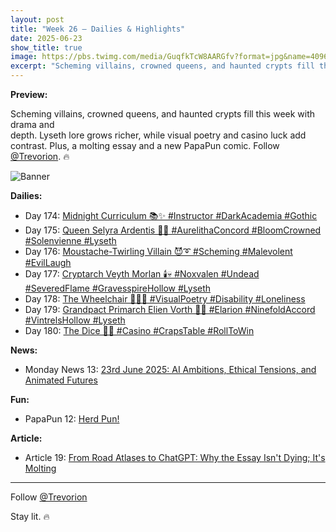 ```yaml
---
layout: post
title: "Week 26 – Dailies & Highlights"
date: 2025-06-23
show_title: true
image: https://pbs.twimg.com/media/GuqfkTcW8AARGfv?format=jpg&name=4096x4096
excerpt: "Scheming villains, crowned queens, and haunted crypts fill this week with drama and depth. Lyseth lore grows richer, while visual poetry and casino luck add contrast. Plus, a molting essay and a new PapaPun comic. Follow @Trevorion. 🔥"
---
```

  
**Preview:**  
  
Scheming villains, crowned queens, and haunted crypts fill this week with drama and  
depth. Lyseth lore grows richer, while visual poetry and casino luck add contrast. Plus, a 
molting essay and a new PapaPun comic. Follow [@Trevorion](https://x.com/Trevorion). 🔥
  
![Banner](https://pbs.twimg.com/media/GuqfkTcW8AARGfv?format=jpg&name=4096x4096)
  
**Dailies:**  
- Day 174: [Midnight Curriculum 📚✨ #Instructor #DarkAcademia #Gothic](https://x.com/Trevorion/status/1937250426891509992)
- Day 175: [Queen Selyra Ardentis 👑🪷 #AurelithaConcord #BloomCrowned #Solenvienne #Lyseth](https://x.com/Trevorion/status/1937509320507425012)
- Day 176: [Moustache-Twirling Villain 😈➰ #Scheming #Malevolent #EvilLaugh](https://x.com/Trevorion/status/1937799830593753547)
- Day 177: [Cryptarch Veyth Morlan 🕯️💀 #Noxvalen #Undead #SeveredFlame #GravesspireHollow #Lyseth](https://x.com/Trevorion/status/1938303569225990527)
- Day 178: [The Wheelchair 🧑‍🦽🫥 #VisualPoetry #Disability #Loneliness](https://x.com/Trevorion/status/1938642485116367028)
- Day 179: [Grandpact Primarch Elien Vorth 🤝📜 #Elarion #NinefoldAccord #VintrelsHollow #Lyseth](https://x.com/Trevorion/status/1938987063384174913)
- Day 180: [The Dice 🎲🎯 #Casino #CrapsTable #RollToWin](https://x.com/Trevorion/status/1939384209732255869)

**News:**  
- Monday News 13: [23rd June 2025: AI Ambitions, Ethical Tensions, and Animated Futures](https://x.com/Trevorion/status/1937141718341525889)

**Fun:**  
- PapaPun 12: [Herd Pun!](https://x.com/Trevorion/status/1938995702559908170)

**Article:**  
- Article 19: [From Road Atlases to ChatGPT: Why the Essay Isn't Dying; It's Molting](https://x.com/Trevorion/status/1937765724790849560)

---
Follow [@Trevorion](https://x.com/Trevorion)

Stay lit. 🔥
